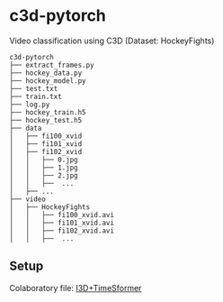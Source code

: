 # c3d-pytorch
Video classification using C3D  (Dataset: HockeyFights)
```
c3d-pytorch
├── extract_frames.py
├── hockey_data.py
├── hockey_model.py
├── test.txt
├── train.txt
├── log.py
├── hockey_train.h5
├── hockey_test.h5
├── data
│   ├── fi100_xvid
│   ├── fi101_xvid
│   ├── fi102_xvid
│   │   ├── 0.jpg
│   │   ├── 1.jpg
│   │   ├── 2.jpg
│   │   ├──  ...
│   ├── ...
├── video
│   ├── HockeyFights
│   │   ├── fi100_xvid.avi
│   │   ├── fi101_xvid.avi
│   │   ├── fi102_xvid.avi
│   │   ├──  ...

```
## Setup

Colaboratory file: [I3D+TimeSformer](hmdb51.ipynb) 
